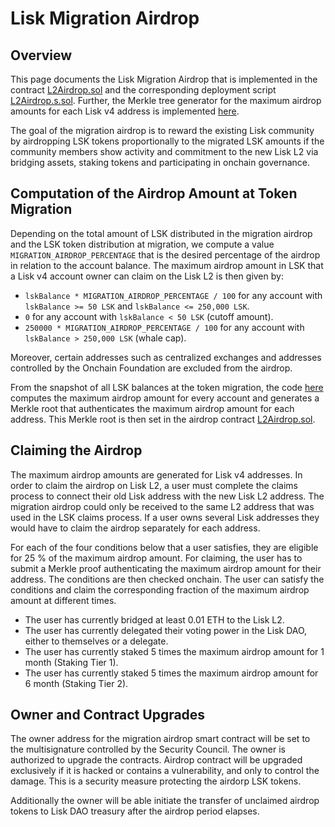 # Lisk Migration Airdrop

## Overview

This page documents the Lisk Migration Airdrop that is implemented in the contract [L2Airdrop.sol](../src/L2/L2Airdrop.sol) and the corresponding deployment script [L2Airdrop.s.sol](script/L2Airdrop.s.sol). Further, the Merkle tree generator for the maximum airdrop amounts for each Lisk v4 address is implemented
[here](https://github.com/LiskHQ/lisk-token-claim/tree/main/packages/tree-builder/src/applications/generate-airdrop-merkle-tree).

The goal of the migration airdrop is to reward the existing Lisk community by airdropping LSK tokens proportionally to the migrated LSK amounts if the community members show activity and commitment to the new Lisk L2 via bridging assets, staking tokens and participating in onchain governance.

## Computation of the Airdrop Amount at Token Migration

Depending on the total amount of LSK distributed in the migration airdrop and the LSK token distribution at migration, we compute a value `MIGRATION_AIRDROP_PERCENTAGE` that is the desired percentage of the airdrop in relation to the account balance. The maximum airdrop amount in LSK that a Lisk v4 account owner can claim on the Lisk L2 is then given by:

- `lskBalance * MIGRATION_AIRDROP_PERCENTAGE / 100` for any account with `lskBalance >= 50 LSK` and `lskBalance <= 250,000 LSK`.
- `0` for any account with `lskBalance < 50 LSK` (cutoff amount).
- `250000 * MIGRATION_AIRDROP_PERCENTAGE / 100` for any account with `lskBalance > 250,000 LSK` (whale cap).

Moreover, certain addresses such as centralized exchanges and addresses controlled by the Onchain Foundation are excluded from the airdrop.

From the snapshot of all LSK balances at the token migration, the code [here](https://github.com/LiskHQ/lisk-token-claim/tree/main/packages/tree-builder/src/applications/generate-airdrop-merkle-tree) computes the maximum airdrop amount for every account and generates a Merkle root that authenticates the maximum airdrop amount for each address. This Merkle root is then set in the airdrop contract [L2Airdrop.sol](../src/L2/L2Airdrop.sol).

## Claiming the Airdrop

The maximum airdrop amounts are generated for Lisk v4 addresses. In order to claim the airdrop on Lisk L2, a user must complete the claims process to connect their old Lisk address with the new Lisk L2 address. The migration airdrop could only be received to the same L2 address that was used in the LSK claims process. If a user owns several Lisk addresses they would have to claim the airdrop separately for each address.

For each of the four conditions below that a user satisfies, they are eligible for 25 % of the maximum airdrop amount. For claiming, the user has to submit a Merkle proof authenticating the maximum airdrop amount for their address. The conditions are then checked onchain. The user can satisfy the conditions and claim the corresponding fraction of the maximum airdrop amount at different times.

- The user has currently bridged at least 0.01 ETH to the Lisk L2.
- The user has currently delegated their voting power in the Lisk DAO, either to themselves or a delegate.
- The user has currently staked 5 times the maximum airdrop amount for 1 month (Staking Tier 1).
- The user has currently staked 5 times the maximum airdrop amount for 6 month (Staking Tier 2).

## Owner and Contract Upgrades

The owner address for the migration airdrop smart contract will be set to the multisignature controlled by the Security Council. The owner is authorized to upgrade the contracts. Airdrop contract will be upgraded exclusively if it is hacked or contains a vulnerability, and only to control the damage. This is a security measure protecting the airdorp LSK tokens.

Additionally the owner will be able initiate the transfer of unclaimed airdrop tokens to Lisk DAO treasury after the airdrop period elapses.
